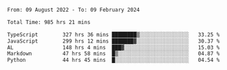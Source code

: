 
<!--START_SECTION:waka-->

```txt
From: 09 August 2022 - To: 09 February 2024

Total Time: 985 hrs 21 mins

TypeScript        327 hrs 36 mins ████████▒░░░░░░░░░░░░░░░░   33.25 %
JavaScript        299 hrs 12 mins ███████▓░░░░░░░░░░░░░░░░░   30.37 %
AL                148 hrs 4 mins  ███▓░░░░░░░░░░░░░░░░░░░░░   15.03 %
Markdown          47 hrs 58 mins  █▒░░░░░░░░░░░░░░░░░░░░░░░   04.87 %
Python            44 hrs 45 mins  █░░░░░░░░░░░░░░░░░░░░░░░░   04.54 %
```

<!--END_SECTION:waka-->











